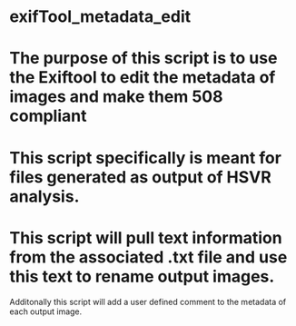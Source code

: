 # exifTool_metadata_edit
# The purpose of this script is to use the Exiftool to edit the metadata of images and make them 508 compliant
# This script specifically is meant for files generated as output of HSVR analysis.
# This script will pull text information from the associated .txt file and use this text to rename output images.
Additonally this script will add a user defined comment to the metadata of each output image.

